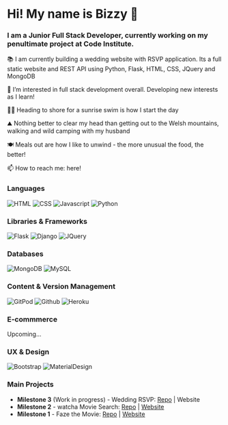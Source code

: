 # Hi! My name is Bizzy 👋

### I am a Junior Full Stack Developer, currently working on my penultimate project at Code Institute. 

📚 I am currently building a wedding website with RSVP application. Its a full static website and REST API using Python, Flask, HTML, CSS, JQuery and MongoDB

👀 I’m interested in full stack development overall. Developing new interests as I learn!

🏊‍♀️ Heading to shore for a sunrise swim is how I start the day

⛰️ Nothing better to clear my head than getting out to the Welsh mountains, walking and wild camping with my husband

🍽️ Meals out are how I like to unwind - the more unusual the food, the better!

📫 How to reach me: here!

### **Languages**
![HTML](https://img.shields.io/static/v1?label=HTML&message=5&style=flat&color=E34F26&logo=html5)
![CSS](https://img.shields.io/static/v1?label=CSS&message=3&style=flat&color=1572B6&logo=css3)
![Javascript](https://img.shields.io/static/v1?label=JavaScript&message=ES8&style=flat&color=F7DF1E&logo=JavaScript)
![Python](https://img.shields.io/static/v1?label=Python&message=3&style=flat&color=3776AB&logo=PYTHON)

### **Libraries & Frameworks**
![Flask](https://img.shields.io/static/v1?label=Flask&message=1.1.2&style=flat&color=000000&logo=flask)
![Django](https://img.shields.io/static/v1?label=Django&message=3.0.8&style=flat&color=092E20&logo=django)
![JQuery](https://img.shields.io/static/v1?label=JQuery&message=3.5.1&style=flat&color=0769AD&logo=jquery)

### **Databases**
![MongoDB](https://img.shields.io/static/v1?label=MongoDB&message=4.2.8&style=flat&color=47A248&logo=mongodb)
![MySQL](https://img.shields.io/static/v1?label=MySQL&message=8&style=flat&color=4479A1&logo=mysql)

### **Content & Version Management**
![GitPod](https://img.shields.io/static/v1?label=GitPod&message=🌙&style=flat&color=1AA6E4&logo=gitpod)
![Github](https://img.shields.io/static/v1?label=GitHub&message=🪐&style=flat&color=181717&logo=github)
![Heroku](https://img.shields.io/static/v1?label=Heroku&message=👽&style=flat&color=430098&logo=heroku)

### **E-commmerce**
Upcoming...

### **UX & Design**
![Bootstrap](https://img.shields.io/static/v1?label=Bootstrap&message=🎨&style=flat&color=563D7C&logo=bootstrap)
![MaterialDesign](https://img.shields.io/static/v1?label=MaterialDesign&message=🎨&style=flat&color=757575&logo=material-design)

### **Main Projects**
- **Milestone 3** (Work in progress) - Wedding RSVP: [Repo](https://github.com/bizlett/wedding-rsvp) |  Website
- **Milestone 2** - watcha Movie Search: [Repo](https://github.com/bizlett/watcha-movie-search) | [Website](https://bizlett.github.io/watcha-movie-search/)
- **Milestone 1** - Faze the Movie: [Repo](https://github.com/bizlett/faze-movie) | [Website](https://bizlett.github.io/faze-movie/)

<!---
bizlett/bizlett is a ✨ special ✨ repository because its `README.md` (this file) appears on your GitHub profile.
You can click the Preview link to take a look at your changes.
--->
